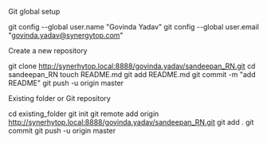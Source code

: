 
Git global setup

git config --global user.name "Govinda Yadav"
git config --global user.email "govinda.yadav@synergytop.com"

Create a new repository

git clone http://synerhytop.local:8888/govinda.yadav/sandeepan_RN.git
cd sandeepan_RN
touch README.md
git add README.md
git commit -m "add README"
git push -u origin master

Existing folder or Git repository

cd existing_folder
git init
git remote add origin http://synerhytop.local:8888/govinda.yadav/sandeepan_RN.git
git add .
git commit
git push -u origin master
